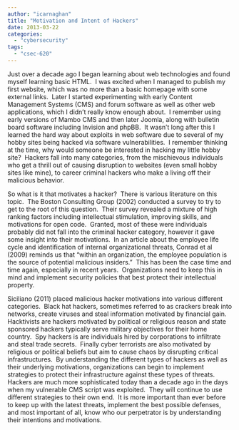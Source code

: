 ```yaml
---
author: "icarnaghan"
title: "Motivation and Intent of Hackers"
date: 2013-03-22
categories: 
  - "cybersecurity"
tags: 
  - "csec-620"
---
```


Just over a decade ago I began learning about web technologies and found myself learning basic HTML.  I was excited when I managed to publish my first website, which was no more than a basic homepage with some external links.  <!--more-->Later I started experimenting with early Content Management Systems (CMS) and forum software as well as other web applications, which I didn’t really know enough about.  I remember using early versions of Mambo CMS and then later Joomla, along with bulletin board software including Invision and phpBB.  It wasn’t long after this I learned the hard way about exploits in web software due to several of my hobby sites being hacked via software vulnerabilities.  I remember thinking at the time, why would someone be interested in hacking my little hobby site?  Hackers fall into many categories, from the mischievous individuals who get a thrill out of causing disruption to websites (even small hobby sites like mine), to career criminal hackers who make a living off their malicious behavior.

So what is it that motivates a hacker?  There is various literature on this topic.  The Boston Consulting Group (2002) conducted a survey to try to get to the root of this question.  Their survey revealed a mixture of high ranking factors including intellectual stimulation, improving skills, and motivations for open code.  Granted, most of these were individuals probably did not fall into the criminal hacker category, however it gave some insight into their motivations.  In an article about the employee life cycle and identification of internal organizational threats, Conrad et al (2009) reminds us that “within an organization, the employee population is the source of potential malicious insiders.”  This has been the case time and time again, especially in recent years.  Organizations need to keep this in mind and implement security policies that best protect their intellectual property.

Siciliano (2011) placed malicious hacker motivations into various different categories.  Black hat hackers, sometimes referred to as crackers break into networks, create viruses and steal information motivated by financial gain.  Hacktivists are hackers motivated by political or religious reason and state sponsored hackers typically serve military objectives for their home country.  Spy hackers is are individuals hired by corporations to infiltrate and steal trade secrets.  Finally cyber terrorists are also motivated by religious or political beliefs but aim to cause chaos by disrupting critical infrastructures.  By understanding the different types of hackers as well as their underlying motivations, organizations can begin to implement strategies to protect their infrastructure against these types of threats.  Hackers are much more sophisticated today than a decade ago in the days when my vulnerable CMS script was exploited.  They will continue to use different strategies to their own end.  It is more important than ever before to keep up with the latest threats, implement the best possible defenses, and most important of all, know who our perpetrator is by understanding their intentions and motivations.
